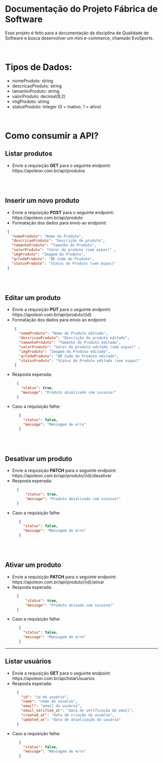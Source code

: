 # Documentação do Projeto Fábrica de Software
Esse projeto é feito para a documentação da disciplina de Qualidade de Software e busca desenvolver um mini e-commerce, chamado EvoSports.

<br/>

<h1>Tipos de Dados:</h1>
<ul>
  <li>nomeProduto: string</li>
  <li>descricaoProduto: string</li>
  <li>tamanhoProduto: string</li>
  <li>valorProduto: decimal(9,2)</li>
  <li>imgProduto: string</li>
  <li>statusProduto: integer (0 = inativo; 1 = ativo)</li>
</ul>

<br/>

<h1>Como consumir a API?</h1>

<h2>Listar produtos</h2>
<ul>
  <li>Envie a requisição <b>GET</b> para o seguinte endpoint: https://apoleon.com.br/api/produtos</li>
</ul>

<br/><br/>

<h2>Inserir um novo produto</h2>
<ul>
  <li>Envie a requisição <b>POST</b> para o seguinte endpoint: https://apoleon.com.br/api/produto</li>
  <li>Formatação dos dados para envio ao endpoint: </li>
</ul>


   ```json
    {
      "nomeProduto": "Nome do Produto",
      "descricaoProduto": "Descrição do produto",
      "tamanhoProduto": "Tamanho do Produto",
      "valorProduto": "Valor do produto (sem aspas)" ,
      "imgProduto": "Imagem do Produto",
      "qrCodeProduto": "QR Code do Produto",
      "statusProduto": "Status do Produto (sem aspas)" 
    }
   ```

<br/><br/>

<h2>Editar um produto</h2>
<ul>
  <li>Envie a requisição <b>PUT</b> para o seguinte endpoint: https://apoleon.com.br/api/produto/{id}</li>
  <li>Formatação dos dados para envio ao endpoint: </li>



   ```json
    {
      "nomeProduto": "Nome do Produto editado",
      "descricaoProduto": "Descrição do produto editado",
      "tamanhoProduto": "Tamanho do Produto editado",
      "valorProduto": "Valor do produto editado (sem aspas)" ,
      "imgProduto": "Imagem do Produto editado",
      "qrCodeProduto": "QR Code do Produto editado",
      "statusProduto": "Status do Produto editado (sem aspas)" 
    }
   ```
<li>Resposta esperada:</li>

  ```json
    {
      "status": true,
      "message": "Produto atualizado com sucesso!"
    }
  ```

<li>Caso a requisição falhe: </li>

 ```json
    {
      "status": false,
      "message": "Mensagem de erro"
    }
  ```

</ul>
  

<br/><br/>

<h2>Desativar um produto</h2>
<ul>
  <li>Envie a requisição <b>PATCH</b> para o seguinte endpoint: https://apoleon.com.br/api/produto/{id}/desativar</li>
  <li>Resposta esperada: </li>

  ```json
    {
        "status": true,
        "message": "Produto desativado com sucesso!"
    }
  ```

<li>Caso a requisição falhe: </li>

 ```json
    {
      "status": false,
      "message": "Mensagem de erro"
    }
  ```
</ul>

<br/><br/>

<h2>Ativar um produto</h2>
<ul>
  <li>Envie a requisição <b>PATCH</b> para o seguinte endpoint: https://apoleon.com.br/api/produto/{id}/ativar</li>
  <li>Resposta esperada: </li>

  ```json
    {
        "status": true,
        "message": "Produto ativado com sucesso!"
    }
  ```

<li>Caso a requisição falhe: </li>

 ```json
    {
      "status": false,
      "message": "Mensagem de erro"
    }
  ```
</ul>

<hr/>

<h2>Listar usuários</h2>
<ul>
  <li>Envie a requisição <b>GET</b> para o seguinte endpoint: https://apoleon.com.br/api/listarUsuarios</li>
  <li>Resposta esperada: </li>

  ```json
    {
      "id": "id do usuário",
      "name": "nome do usuário",
      "email": "email do usuário",
      "email_verified_at": "data de verificação do email",
      "created_at": "data de criação do usuário",
      "updated_at": "data de atualização do usuário"
    }
  ```

<li>Caso a requisição falhe: </li>

 ```json
    {
      "status": false,
      "message": "Mensagem de erro"
    }
  ```
</ul>
